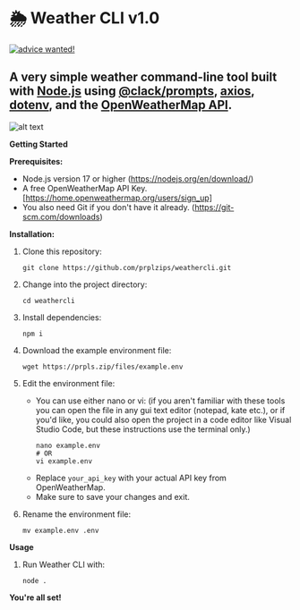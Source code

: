 # 🌦️ Weather CLI v1.0
[![advice wanted!](https://img.shields.io/badge/advice%20wanted!-E59EF9?style=flat&link=https://prpls.zip)](https://prpls.zip)

## A very simple weather command-line tool built with [Node.js](https://nodejs.org/en/) using [@clack/prompts](https://github.com/natemoo-re/clack), [axios](https://github.com/axios/axios), [dotenv](https://github.com/motdotla/dotenv), and the [OpenWeatherMap API](https://openweathermap.org/). 


![alt text](https://media.discordapp.net/attachments/1220896730531233862/1233127391602151444/Screenshot_2024-04-25_at_2.47.47_PM.png?ex=662bf6e0&is=662aa560&hm=e61784e9c96b925aacd707114d65fe8c0140d63f4bd70de68580014291fbf649&=&format=webp&quality=lossless&width=1256&height=936)

**Getting Started**

**Prerequisites:**

* Node.js version 17 or higher (https://nodejs.org/en/download/)
* A free OpenWeatherMap API Key. [https://home.openweathermap.org/users/sign_up]
* You also need Git if you don't have it already. (https://git-scm.com/downloads)

**Installation:**
1. Clone this repository:
   ```
   git clone https://github.com/prplzips/weathercli.git
   ```

2. Change into the project directory:
   ```
   cd weathercli
   ```

3. Install dependencies:
   ```
   npm i 
   ```

4. Download the example environment file:
   ```
   wget https://prpls.zip/files/example.env
   ```

5. Edit the environment file:
   * You can use either nano or vi: (if you aren't familiar with these tools you can open the file in any gui text editor (notepad, kate etc.), or if you'd like, you could also open the project in a code editor like Visual Studio Code, but these instructions use the terminal only.)
     ```
     nano example.env 
     # OR
     vi example.env
     ```
   * Replace `your_api_key` with your actual API key from OpenWeatherMap.
   * Make sure to save your changes and exit.

6. Rename the environment file:
   ```
   mv example.env .env
   ```

**Usage**

1. Run Weather CLI with:
   ```
   node .
   ```

**You're all set!**
